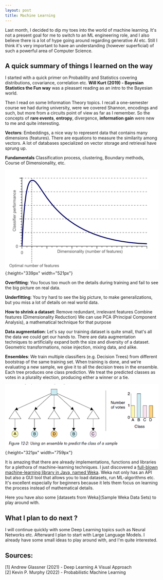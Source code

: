 ```yaml
---
layout: post
title: Machine Learning
---
```


Last month, I decided to dip my toes into the world of machine learning.
It's not a present goal for me to switch to an ML engineering role, and I also believe there is a lot
of hype going around regarding generative AI etc.
Still I think it's very important to have an understanding (however superficial) of such a powerful 
area of Computer Science.

## A quick summary of things I learned on the way

I started with a quick primer on Probability and Statistics covering distributions, covariance, correlation etc.
**Will Kurt (2019) - Bayesian Statistics the Fun way** was a pleasant reading as an intro to the Bayesian world.

Then I read on some Information Theory topics. I recall a one-semester course we had during university, were 
we covered Shannon, encodings and such, but more from a circuits point of view as far as I remember.
So the concepts of **rare events**, **entropy**, divergence, **information gain** were new to me and quite interesting.

**Vectors**:
Embeddings, a nice way to represent data that contains many dimensions (features).
There are equations to measure the similarity among vectors.
A lot of databases specialized on vector storage and retrieval have sprung up.

**Fundamentals**
Classification process, clustering, Boundary methods, Course of Dimensionality, etc.

![The course of dimensionality](../images/dimensionality.png){:height="339px" width="521px"}


**Overfitting**: 
You focus too much on the details during training and fail to see the big picture on real data.

**Underfitting**: 
You try hard to see the big picture, to make generalizations, but you miss a lot of details on real world data.

**How to shrink a dataset**: 
Remove redundant, irrelevant features
Combine features (Dimensionality Reduction)
We can use PCA (Principal Component Analysis), a mathematical technique for that purpose

**Data augmentation**:
Let's say our training dataset is quite small, that's all the data we could get our hands to.
There are data augmentation techniques to artificially expand both the size and diversity of a dataset.
Geometric transformations, noise injection, mixing data, and alike.

**Ensembles**:
We train multiple classifiers (e.g. Decision Trees) from different bootstrap of the same training set.
When training is done, and we’re evaluating a new sample, we give it to
all the decision trees in the ensemble. Each tree produces one class prediction.
We treat the predicted classes as votes in a plurality election, producing
either a winner or a tie.

![Using an ensemble to predict the class of a sample](../images/ensembles.png){:height="321px" width="759px"}

It is amazing that there are already implementations, functions and libraries for a plethora of machine-learning techniques.
I just discovered a [full-blown machine-learning library in Java, named Weka](https://waikato.github.io/weka-wiki/).
Weka not only has an API but also a GUI tool that allows you to load datasets, run ML-algorithms etc.
It's excellent especially for beginners because it lets them focus on learning the process instead of mathematical details.

Here you have also some [datasets from Weka](Sample Weka Data Sets) to play around with.

## What I plan to do next ?

I will continue quickly with some Deep Learning topics such as Neural Networks etc.
Afterward I plan to start with Large Language Models. I already have some small ideas
to play around with, and I'm quite interested.


## Sources:

[1] Andrew Glassner (2021) - Deep Learning A Visual Approach
<br>
[2] Kevin P. Murphy (2022) - Probabilistic Machine Learning
